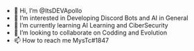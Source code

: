 - 👋 Hi, I’m @ItsDEVApollo
- 👀 I’m interested in Developing Discord Bots and AI in General
- 🌱 I’m currently learning AI Learning and CiberSecurity
- 💞️ I’m looking to collaborate on Codding and Evolution
- 📫 How to reach me MysTc#1847

<!---
ItsDEVApollo/ItsDEVApollo is a ✨ special ✨ repository because its `README.md` (this file) appears on your GitHub profile.
You can click the Preview link to take a look at your changes.
--->
